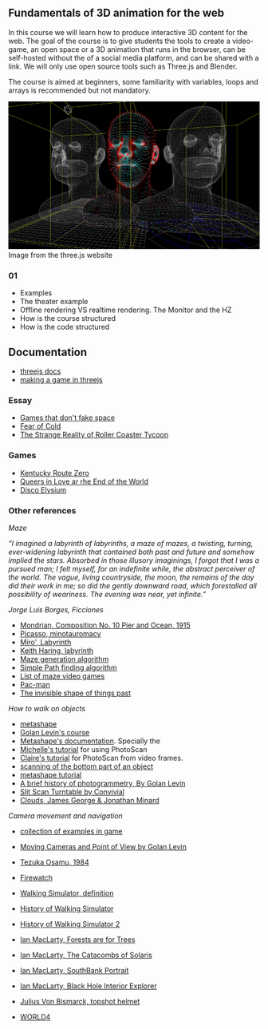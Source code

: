 ## Fundamentals of 3D animation for the web


In this course we will learn how to produce interactive 3D content for the web. 
The goal of the course is to give students the tools to create a video-game, an open space or a 3D animation that runs in the browser, can be self-hosted without the of a social media platform, and can be shared with a link. We will only use open source tools such as Three.js and Blender. 

The course is aimed at beginners, some familiarity with variables, loops and arrays is recommended but not mandatory.


![example](cover.jpg)
Image from the three.js website




### 01

- Examples
- The theater example
- Offline rendering VS realtime rendering. The Monitor and the HZ
- How is the course structured
- How is the code structured



## Documentation

- [threejs docs](https://threejs.org/manual/#en/fundamentals)
- [making a game in threejs](https://threejs.org/manual/#en/game)

### Essay

- [Games that don't fake space](https://www.youtube.com/watch?v=Q85l1Fenc5w)
- [Fear of Cold](https://www.youtube.com/watch?v=Pp2wbyLoEtM)
- [The Strange Reality of Roller Coaster Tycoon](https://www.youtube.com/watch?v=K4VLPThmBoI&t=2s)

### Games

- [Kentucky Route Zero](http://kentuckyroutezero.com/)
- [Queers in Love ar rhe End of the World ](https://w.itch.io/end-of-the-world)
- [Disco Elysium](https://store.steampowered.com/app/632470/Disco_Elysium__The_Final_Cut/)

### Other references

*Maze*


*“I imagined a labyrinth of labyrinths, a maze of mazes, a twisting, turning, ever-widening labyrinth that contained both past and future and somehow implied the stars. Absorbed in those illusory imaginings, I forgot that I was a pursued man; I felt myself, for an indefinite while, the abstract perceiver of the world. The vague, living countryside, the moon, the remains of the day did their work in me; so did the gently downward road, which forestalled all possibility of weariness. The evening was near, yet infinite.”*

*Jorge Luis Borges, Ficciones*

- [Mondrian, Composition No. 10 Pier and Ocean, 1915](https://www.piet-mondrian.org/pier-and-ocean.jsp)
- [Picasso, minotauromacy](https://www.pablopicasso.org/minotauromachy.jsp)
- [Miro', Labyrinth](https://en.wikipedia.org/wiki/Labyrinth_(Mir%C3%B3,_Joan))
- [Keith Haring, labyrinth](http://www.artnet.com/artists/keith-haring/the-labyrinth-HxvzssEwmeRZAaIuE5yT5w2)
- [Maze generation algorithm](https://en.wikipedia.org/wiki/Maze_generation_algorithm)
- [Simple Path finding algorithm](https://en.wikipedia.org/wiki/Pathfinding#Sample_algorithm)
- [List of maze video games](https://en.wikipedia.org/wiki/List_of_maze_video_games)
- [Pac-man](https://en.wikipedia.org/wiki/Pac-Man)
- [The invisible shape of things past](https://artcom.de/en/project/the-invisible-shape-of-things-past/)


*How to walk on objects*


- [metashape](https://www.agisoft.com/) 
- [Golan Levin's course](https://github.com/golanlevin/ExperimentalCapture/)
- [Metashape's  documentation](https://www.agisoft.com/pdf/metashape_1_5_en.pdf). Specially the 
- [Michelle's tutorial](https://github.com/golanlevin/ExperimentalCapture/blob/master/students/michelle/tutorial2.md) for using PhotoScan
- [Claire's tutorial](https://github.com/golanlevin/ExperimentalCapture/blob/master/workshop/pdf/photogrammetry_from_video_with_photoscan.pdf) for PhotoScan from video frames.
- [scanning of the bottom part of an object](https://www.agisoft.com/index.php?id=49)
- [metashape tutorial](https://styly.cc/tips/photogrammetry_discont_metashape/)
- [A brief history of photogrammetry, By Golan Levin](https://github.com/golanlevin/ExperimentalCapture/blob/master/docs/Photogrammetry-and-3D-scanning.md)
- [Slit Scan Turntable by Convivial](https://www.instructables.com/id/Slit-Scan-Turntable/)
- [Clouds, James George & Jonathan Minard](https://medium.com/volumetric-filmmaking/spatialstorytelling-fa4b6ace3e16)



*Camera movement and navigation*

- [collection of examples in game](https://docs.google.com/document/d/1iNSQIyNpVGHeak6isbP6AHdHD50gs8MNXF1GCf08efg/pub?urp=gmail_link)
- [Moving Cameras and Point of View by Golan Levin](https://github.com/golanlevin/ExperimentalCapture/blob/master/docs/moving-cameras.md)

- [Tezuka Osamu, 1984](https://www.youtube.com/watch?v=_1pThwh2Ves)
- [Firewatch](https://www.firewatchgame.com/)
- [Walking Simulator, definition](https://tvtropes.org/pmwiki/pmwiki.php/Main/EnvironmentalNarrativeGame?from=Main.WalkingSimulator)
- [History of Walking Simulator](https://www.youtube.com/watch?time_continue=2&v=iDjkWxYD298)
- [History of Walking Simulator 2](https://www.salon.com/2017/11/11/a-brief-history-of-the-walking-simulator-gamings-most-detested-genre/)
- [Ian MacLarty, Forests are for Trees](https://ianmaclarty.itch.io/forests-are-for-trees)
- [Ian MacLarty, The Catacombs of Solaris](https://ianmaclarty.itch.io/catacombs-of-solaris)
- [Ian MacLarty, SouthBank Portrait](https://ianmaclarty.itch.io/southbank-portrait)
- [Ian MacLarty, Black Hole Interior Explorer](https://ianmaclarty.itch.io/black-hole-interior-explorer)
- [Julius Von Bismarck, topshot helmet](http://juliusvonbismarck.com/bank/index.php?/projects/topshot-helmet/)
- [WORLD4](https://alexandermuscat.itch.io/world4)

